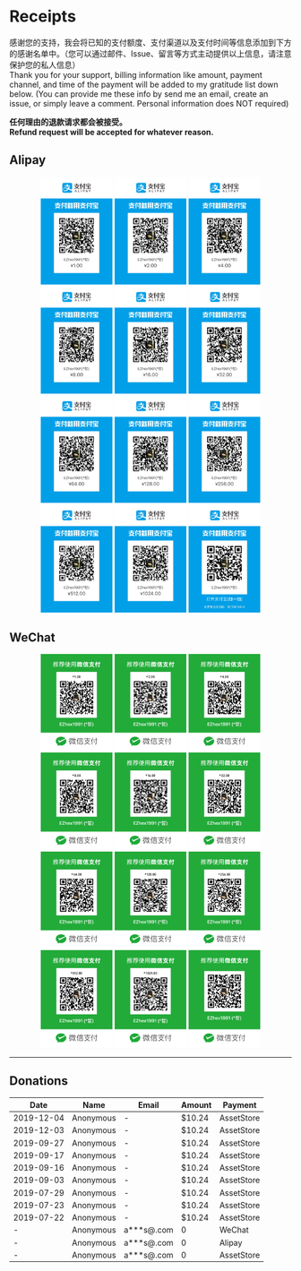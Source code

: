 # Receipts

感谢您的支持，我会将已知的支付额度、支付渠道以及支付时间等信息添加到下方的感谢名单中。（您可以通过邮件、Issue、留言等方式主动提供以上信息，请注意保护您的私人信息）  
Thank you for your support, billing information like amount, payment channel, and time of the payment will be added to my gratitude list down below. (You can provide me these info by send me an email, create an issue, or simply leave a comment. Personal information does NOT required)

**任何理由的退款请求都会被接受。**  
**Refund request will be accepted for whatever reason.**

## Alipay

<div align="center">
    <img src="QRCodes/Alipay-00.JPG" width="128px">
    <img src="QRCodes/Alipay-01.JPG" width="128px">
    <img src="QRCodes/Alipay-02.JPG" width="128px">
    <img src="QRCodes/Alipay-03.JPG" width="128px">
    <img src="QRCodes/Alipay-04.JPG" width="128px">
    <img src="QRCodes/Alipay-05.JPG" width="128px">
</div>

<div align="center">
    <img src="QRCodes/Alipay-06.JPG" width="128px">
    <img src="QRCodes/Alipay-07.JPG" width="128px">
    <img src="QRCodes/Alipay-08.JPG" width="128px">
    <img src="QRCodes/Alipay-09.JPG" width="128px">
    <img src="QRCodes/Alipay-10.JPG" width="128px">
    <img src="QRCodes/Alipay.JPG" width="128px">
</div>

## WeChat

<div align="center">
    <img src="QRCodes/WeChat-00.JPG" width="128px">
    <img src="QRCodes/WeChat-01.JPG" width="128px">
    <img src="QRCodes/WeChat-02.JPG" width="128px">
    <img src="QRCodes/WeChat-03.JPG" width="128px">
    <img src="QRCodes/WeChat-04.JPG" width="128px">
    <img src="QRCodes/WeChat-05.JPG" width="128px">
</div>

<div align="center">
    <img src="QRCodes/WeChat-06.JPG" width="128px">
    <img src="QRCodes/WeChat-07.JPG" width="128px">
    <img src="QRCodes/WeChat-08.JPG" width="128px">
    <img src="QRCodes/WeChat-09.JPG" width="128px">
    <img src="QRCodes/WeChat-10.JPG" width="128px">
    <img src="QRCodes/WeChat.JPG" width="128px">
</div>

---

## Donations

| Date | Name | Email | Amount | Payment
| - | - | - | - | -
| 2019-12-04 | Anonymous | - | $10.24 | AssetStore
| 2019-12-03 | Anonymous | - | $10.24 | AssetStore
| 2019-09-27 | Anonymous | - | $10.24 | AssetStore
| 2019-09-17 | Anonymous | - | $10.24 | AssetStore
| 2019-09-16 | Anonymous | - | $10.24 | AssetStore
| 2019-09-03 | Anonymous | - | $10.24 | AssetStore
| 2019-07-29 | Anonymous | - | $10.24 | AssetStore
| 2019-07-23 | Anonymous | - | $10.24 | AssetStore
| 2019-07-22 | Anonymous | - | $10.24 | AssetStore
| - | Anonymous | a***s@.com | 0 | WeChat
| - | Anonymous | a***s@.com | 0 | Alipay
| - | Anonymous | a***s@.com | 0 | AssetStore
